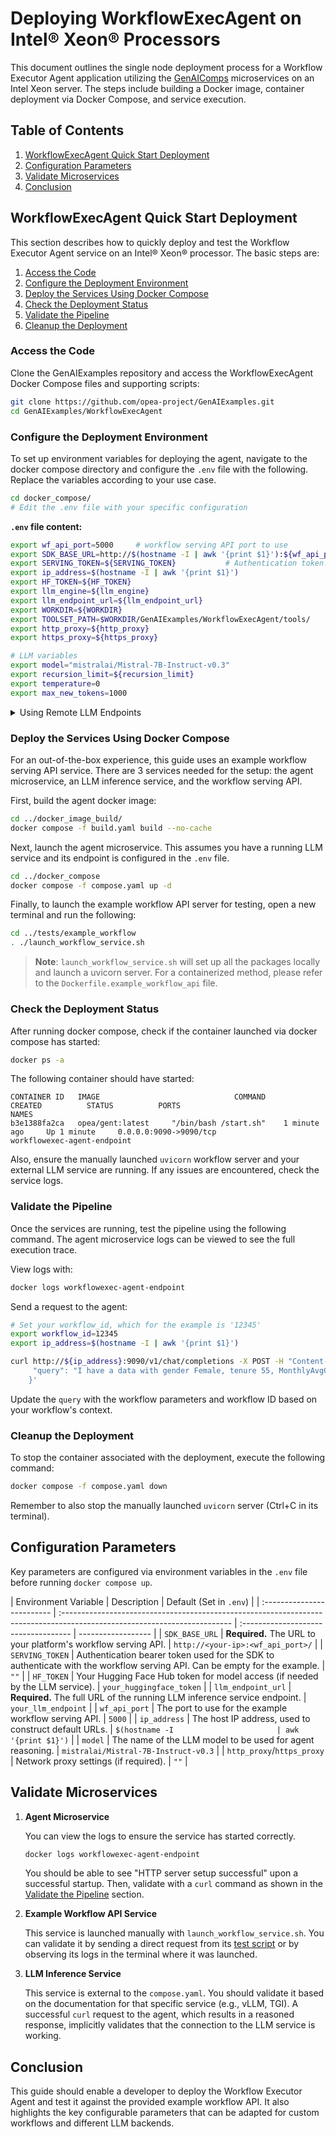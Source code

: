 # Deploying WorkflowExecAgent on Intel® Xeon® Processors

This document outlines the single node deployment process for a Workflow Executor Agent application utilizing the [GenAIComps](https://github.com/opea-project/GenAIComps.git) microservices on an Intel Xeon server. The steps include building a Docker image, container deployment via Docker Compose, and service execution.

## Table of Contents

1. [WorkflowExecAgent Quick Start Deployment](#workflowexecagent-quick-start-deployment)
2. [Configuration Parameters](#configuration-parameters)
3. [Validate Microservices](#validate-microservices)
4. [Conclusion](#conclusion)

## WorkflowExecAgent Quick Start Deployment

This section describes how to quickly deploy and test the Workflow Executor Agent service on an Intel® Xeon® processor. The basic steps are:

1. [Access the Code](#access-the-code)
2. [Configure the Deployment Environment](#configure-the-deployment-environment)
3. [Deploy the Services Using Docker Compose](#deploy-the-services-using-docker-compose)
4. [Check the Deployment Status](#check-the-deployment-status)
5. [Validate the Pipeline](#validate-the-pipeline)
6. [Cleanup the Deployment](#cleanup-the-deployment)

### Access the Code

Clone the GenAIExamples repository and access the WorkflowExecAgent Docker Compose files and supporting scripts:

```bash
git clone https://github.com/opea-project/GenAIExamples.git
cd GenAIExamples/WorkflowExecAgent
```

### Configure the Deployment Environment

To set up environment variables for deploying the agent, navigate to the docker compose directory and configure the `.env` file with the following. Replace the variables according to your use case.

```bash
cd docker_compose/
# Edit the .env file with your specific configuration
```

**`.env` file content:**

```sh
export wf_api_port=5000     # workflow serving API port to use
export SDK_BASE_URL=http://$(hostname -I | awk '{print $1}'):${wf_api_port}/      # The workflow server will use this example workflow API url
export SERVING_TOKEN=${SERVING_TOKEN}           # Authentication token. For example_workflow test, can be empty as no authentication required.
export ip_address=$(hostname -I | awk '{print $1}')
export HF_TOKEN=${HF_TOKEN}
export llm_engine=${llm_engine}
export llm_endpoint_url=${llm_endpoint_url}
export WORKDIR=${WORKDIR}
export TOOLSET_PATH=$WORKDIR/GenAIExamples/WorkflowExecAgent/tools/
export http_proxy=${http_proxy}
export https_proxy=${https_proxy}

# LLM variables
export model="mistralai/Mistral-7B-Instruct-v0.3"
export recursion_limit=${recursion_limit}
export temperature=0
export max_new_tokens=1000
```

<details>
<summary> Using Remote LLM Endpoints </summary>
When models are deployed on a remote server, a base URL and an API key are required to access them. To set up a remote server and acquire the base URL and API key, refer to <a href="https://www.intel.com/content/www/us/en/developer/topic-technology/artificial-intelligence/enterprise-inference.html"> Intel® AI for Enterprise Inference </a> offerings.

Set the following environment variables.

- `llm_endpoint_url` is the HTTPS endpoint of the remote server with the model of choice (i.e. https://api.inference.denvrdata.com). **Note:** If not using LiteLLM, the second part of the model card needs to be appended to the URL i.e. `/Llama-3.3-70B-Instruct` from `meta-llama/Llama-3.3-70B-Instruct`.
- `llm_endpoint_api_key` is the access token or key to access the model(s) on the server.
- `LLM_MODEL_ID` is the model card which may need to be overwritten depending on what it is set to `set_env.sh`.

```bash
export llm_endpoint_url=<https-endpoint-of-remote-server>
export llm_endpoint_api_key=<your-api-key>
export LLM_MODEL_ID=<model-card>
```

</details>

### Deploy the Services Using Docker Compose

For an out-of-the-box experience, this guide uses an example workflow serving API service. There are 3 services needed for the setup: the agent microservice, an LLM inference service, and the workflow serving API.

First, build the agent docker image:

```bash
cd ../docker_image_build/
docker compose -f build.yaml build --no-cache
```

Next, launch the agent microservice. This assumes you have a running LLM service and its endpoint is configured in the `.env` file.

```bash
cd ../docker_compose
docker compose -f compose.yaml up -d
```

Finally, to launch the example workflow API server for testing, open a new terminal and run the following:

```bash
cd ../tests/example_workflow
. ./launch_workflow_service.sh
```

> **Note**: `launch_workflow_service.sh` will set up all the packages locally and launch a uvicorn server. For a containerized method, please refer to the `Dockerfile.example_workflow_api` file.

### Check the Deployment Status

After running docker compose, check if the container launched via docker compose has started:

```bash
docker ps -a
```

The following container should have started:

```
CONTAINER ID   IMAGE                              COMMAND                  CREATED          STATUS          PORTS                                     NAMES
b3e1388fa2ca   opea/gent:latest     "/bin/bash /start.sh"    1 minute ago     Up 1 minute     0.0.0.0:9090->9090/tcp                    workflowexec-agent-endpoint
```

Also, ensure the manually launched `uvicorn` workflow server and your external LLM service are running. If any issues are encountered, check the service logs.

### Validate the Pipeline

Once the services are running, test the pipeline using the following command. The agent microservice logs can be viewed to see the full execution trace.

View logs with:

```bash
docker logs workflowexec-agent-endpoint
```

Send a request to the agent:

```bash
# Set your workflow_id, which for the example is '12345'
export workflow_id=12345
export ip_address=$(hostname -I | awk '{print $1}')

curl http://${ip_address}:9090/v1/chat/completions -X POST -H "Content-Type: application/json" -d '{
     "query": "I have a data with gender Female, tenure 55, MonthlyAvgCharges 103.7. Predict if this entry will churn. My workflow id is '${workflow_id}'."
    }'
```

Update the `query` with the workflow parameters and workflow ID based on your workflow's context.

### Cleanup the Deployment

To stop the container associated with the deployment, execute the following command:

```bash
docker compose -f compose.yaml down
```

Remember to also stop the manually launched `uvicorn` server (Ctrl+C in its terminal).

## Configuration Parameters

Key parameters are configured via environment variables in the `.env` file before running `docker compose up`.

| Environment Variable       | Description                                                                                                               | Default (Set in `.env`)              |
| :------------------------- | :------------------------------------------------------------------------------------------------------------------------ | :----------------------------------- | ------------------ |
| `SDK_BASE_URL`             | **Required.** The URL to your platform's workflow serving API.                                                            | `http://<your-ip>:<wf_api_port>/`    |
| `SERVING_TOKEN`            | Authentication bearer token used for the SDK to authenticate with the workflow serving API. Can be empty for the example. | `""`                                 |
| `HF_TOKEN`                 | Your Hugging Face Hub token for model access (if needed by the LLM service).                                              | `your_huggingface_token`             |
| `llm_endpoint_url`         | **Required.** The full URL of the running LLM inference service endpoint.                                                 | `your_llm_endpoint`                  |
| `wf_api_port`              | The port to use for the example workflow serving API.                                                                     | `5000`                               |
| `ip_address`               | The host IP address, used to construct default URLs.                                                                      | `$(hostname -I                       | awk '{print $1}')` |
| `model`                    | The name of the LLM model to be used for agent reasoning.                                                                 | `mistralai/Mistral-7B-Instruct-v0.3` |
| `http_proxy`/`https_proxy` | Network proxy settings (if required).                                                                                     | `""`                                 |

## Validate Microservices

1.  **Agent Microservice**

    You can view the logs to ensure the service has started correctly.

    ```bash
    docker logs workflowexec-agent-endpoint
    ```

    You should be able to see "HTTP server setup successful" upon a successful startup. Then, validate with a `curl` command as shown in the [Validate the Pipeline](#validate-the-pipeline) section.

2.  **Example Workflow API Service**

    This service is launched manually with `launch_workflow_service.sh`. You can validate it by sending a direct request from its [test script](https://github.com/opea-project/GenAIExamples/blob/main/WorkflowExecAgent/tests/test_sdk.py) or by observing its logs in the terminal where it was launched.

3.  **LLM Inference Service**

    This service is external to the `compose.yaml`. You should validate it based on the documentation for that specific service (e.g., vLLM, TGI). A successful `curl` request to the agent, which results in a reasoned response, implicitly validates that the connection to the LLM service is working.

## Conclusion

This guide should enable a developer to deploy the Workflow Executor Agent and test it against the provided example workflow API. It also highlights the key configurable parameters that can be adapted for custom workflows and different LLM backends.
